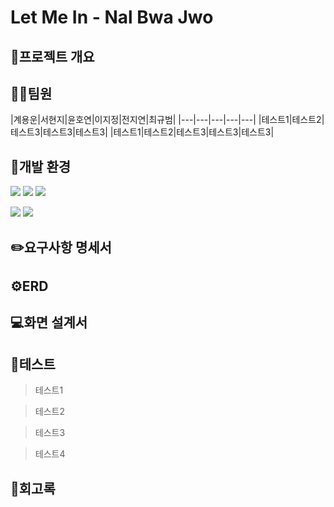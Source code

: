 # Let Me In - Nal Bwa Jwo





## 📜프로젝트 개요

## 👨‍💻팀원
|계용운|서현지|윤호연|이지정|전지연|최규범|
|---|---|---|---|---|
|테스트1|테스트2|테스트3|테스트3|테스트3|
|테스트1|테스트2|테스트3|테스트3|테스트3|


## 🔧개발 환경
<img src="https://img.shields.io/badge/html5-E34F26?style=for-the-badge&logo=html5&logoColor=white"> <img src="https://img.shields.io/badge/css-1572B6?style=for-the-badge&logo=css3&logoColor=white"> <img src="https://img.shields.io/badge/javascript-F7DF1E?style=for-the-badge&logo=javascript&logoColor=black"> 

<img src="https://img.shields.io/badge/vue.js-4FC08D?style=for-the-badge&logo=vue.js&logoColor=white"> <img src="https://img.shields.io/badge/bootstrap-7952B3?style=for-the-badge&logo=bootstrap&logoColor=white">

## ✏️요구사항 명세서 

## ⚙️ERD

## 💻화면 설계서 



## 📌테스트 
> 테스트1

> 테스트2

> 테스트3

> 테스트4




## 💬회고록
